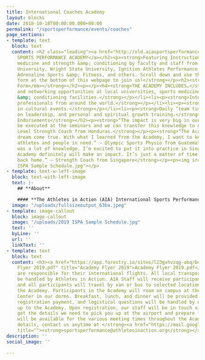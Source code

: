 ```yaml
---
title: International Coaches Academy
layout: blocks
date: 2018-10-18T00:00:00.000+00:00
permalink: "/sportsperformance/events/coaches"
page_sections:
- template: text
  block: text
  content: <h2 class="leading"><a href="http://old.aiasportsperformance.org/get-involved/international-sports-performance-academy/">INTERNATIONAL
    SPORTS PERFORMANCE ACADEMY</a></h2><p><strong>Featuring Instruction on sports
    medicine and strength &amp; conditioning by faculty and staff from Cedarville
    University, Wright State University, Ignition Athletes Performance Group, SportsNutrition2Go,
    Adrenaline Sports &amp; Fitness, and others. Scroll down and use the registration
    form at the bottom of this webpage to join us!</strong></p><h2><strong><em>Registration
    Form</em></strong></h2><p></p><h4><strong>THE ACADEMY INCLUDES…</strong></h4><ul><li><p><strong>Instruction
    and networking opportunities at local universities, sports medicine and strength
    &amp; conditioning facilities.</strong></p></li><li><p><strong>Interaction with
    professionals from around the world.</strong></p></li><li><p><strong>Participation
    in cultural events.</strong></p></li><li><p><strong>Daily ‘team times’ focused
    on leadership, and personal and spiritual growth training.</strong></p><p></p></li></ul><h2><strong>Academy
    Endorsements</strong></h2><p><strong>“The impact is very big in our work. It will
    be executed at the seminars and we can transfer this knowledge to others.” – National
    Level Strength Coach from Honduras.</strong></p><p><strong>“The Academy was a
    dream come true. With what I learned from the Academy, I want to keep helping
    athletes and people in need.” – Olympic Sports Physio from Guatemala</strong></p><p><strong>“This
    was a lot of knowledge. I’m excited to put it into practice in Singapore. The
    Academy definitely will make an impact. It’s just a matter of time and opportunities
    back home.” – Strength Coach from Singapore</strong></p><p><img src="/uploads/2019
    ISPA Sample Schedule.jpg"></p>
- template: text-w-left-image
  block: text-with-left-image
  text: |-
    ## **About**

    #### **The Athletes in Action (AIA) International Sports Performance Academy is an invite only two-week journey blending instruction, leadership development and cultural experience held in conjunction with the AIA International Basketball Coaches Academy every November (Both groups are pictured to the left with textbooks donated by Human Kinetics.)**
  image: "/uploads/fullsizeoutput_63ba.jpeg"
- template: image-callout
  block: image-callout
  image: "/uploads/2019 ISPA Sample Schedule.jpg"
  text: ''
  byLine: ''
  url: ''
  linkText: ''
- template: text
  block: text
  content: <h3><a href="https://app.forestry.io/sites/l23gvhvzqg-abq/body-media//uploads/Academy
    Flyer 2019.pdf" title="Academy Flyer 2019">Academy Flyer 2019.pdf</a></h3><h4></h4><h2><strong>Logistics</strong></h2><p><strong>Participants
    are responsible for their international flights. All local transportation will
    be handled by Athletes in Action. AIA Staff will receive participants at the airport,
    and all participants will travel by van or bus to selected locations throughout
    the Academy. Participants in the Academy will room on campus at the AIA Retreat
    Center in our dorms. Breakfast, lunch, and dinner will be provided. All transportation,
    registration payment, and logistical questions will be handled by our staff leading
    up to the Academy. Upon registration, our staff will be in touch via email to
    get the details we need to pick you up at the airport and prepare for your arrival.</strong></p><p><strong>Translators
    will be available for the various meeting times throughout the Academy. For more
    details, contact us anytime at </strong><a href="https://mail.google.com/mail/?view=cm&amp;fs=1&amp;tf=1&amp;to=sportsperformance@athletesinaction.org"
    title=""><strong>sportsperformance@athletesinaction.org</strong></a></p>
description: ''
social_image: ''

---
```

